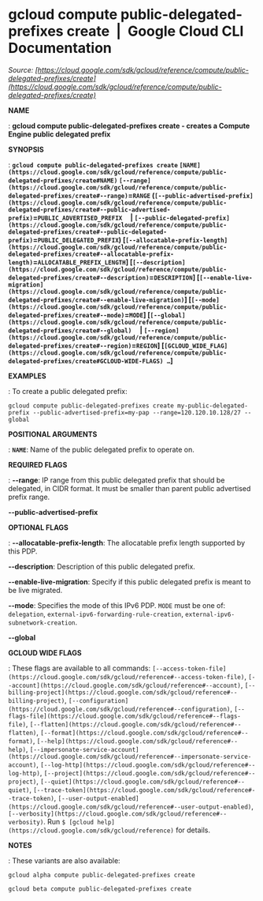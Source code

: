 # gcloud compute public-delegated-prefixes create  |  Google Cloud CLI Documentation

*Source: [https://cloud.google.com/sdk/gcloud/reference/compute/public-delegated-prefixes/create](https://cloud.google.com/sdk/gcloud/reference/compute/public-delegated-prefixes/create)*

**NAME**

: **gcloud compute public-delegated-prefixes create - creates a Compute Engine public delegated prefix**

**SYNOPSIS**

: **`gcloud compute public-delegated-prefixes create` `[NAME](https://cloud.google.com/sdk/gcloud/reference/compute/public-delegated-prefixes/create#NAME)` `[--range](https://cloud.google.com/sdk/gcloud/reference/compute/public-delegated-prefixes/create#--range)`=`RANGE` (`[--public-advertised-prefix](https://cloud.google.com/sdk/gcloud/reference/compute/public-delegated-prefixes/create#--public-advertised-prefix)`=`PUBLIC_ADVERTISED_PREFIX`     | `[--public-delegated-prefix](https://cloud.google.com/sdk/gcloud/reference/compute/public-delegated-prefixes/create#--public-delegated-prefix)`=`PUBLIC_DELEGATED_PREFIX`) [`[--allocatable-prefix-length](https://cloud.google.com/sdk/gcloud/reference/compute/public-delegated-prefixes/create#--allocatable-prefix-length)`=`ALLOCATABLE_PREFIX_LENGTH`] [`[--description](https://cloud.google.com/sdk/gcloud/reference/compute/public-delegated-prefixes/create#--description)`=`DESCRIPTION`] [`[--enable-live-migration](https://cloud.google.com/sdk/gcloud/reference/compute/public-delegated-prefixes/create#--enable-live-migration)`] [`[--mode](https://cloud.google.com/sdk/gcloud/reference/compute/public-delegated-prefixes/create#--mode)`=`MODE`] [`[--global](https://cloud.google.com/sdk/gcloud/reference/compute/public-delegated-prefixes/create#--global)`     | `[--region](https://cloud.google.com/sdk/gcloud/reference/compute/public-delegated-prefixes/create#--region)`=`REGION`] [`[GCLOUD_WIDE_FLAG](https://cloud.google.com/sdk/gcloud/reference/compute/public-delegated-prefixes/create#GCLOUD-WIDE-FLAGS) …`]**

**EXAMPLES**

: To create a public delegated prefix:

```
gcloud compute public-delegated-prefixes create my-public-delegated-prefix --public-advertised-prefix=my-pap --range=120.120.10.128/27 --global
```

**POSITIONAL ARGUMENTS**

: **`NAME`**:
Name of the public delegated prefix to operate on.

**REQUIRED FLAGS**

: **--range**:
IP range from this public delegated prefix that should be delegated, in CIDR
format. It must be smaller than parent public advertised prefix range.

**--public-advertised-prefix**

**OPTIONAL FLAGS**

: **--allocatable-prefix-length**:
The allocatable prefix length supported by this PDP.

**--description**:
Description of this public delegated prefix.

**--enable-live-migration**:
Specify if this public delegated prefix is meant to be live migrated.

**--mode**:
Specifies the mode of this IPv6 PDP. `MODE` must be one
of: `delegation`,
`external-ipv6-forwarding-rule-creation`,
`external-ipv6-subnetwork-creation`.

**--global**

**GCLOUD WIDE FLAGS**

: These flags are available to all commands: `[--access-token-file](https://cloud.google.com/sdk/gcloud/reference#--access-token-file)`,
`[--account](https://cloud.google.com/sdk/gcloud/reference#--account)`, `[--billing-project](https://cloud.google.com/sdk/gcloud/reference#--billing-project)`,
`[--configuration](https://cloud.google.com/sdk/gcloud/reference#--configuration)`,
`[--flags-file](https://cloud.google.com/sdk/gcloud/reference#--flags-file)`,
`[--flatten](https://cloud.google.com/sdk/gcloud/reference#--flatten)`, `[--format](https://cloud.google.com/sdk/gcloud/reference#--format)`, `[--help](https://cloud.google.com/sdk/gcloud/reference#--help)`, `[--impersonate-service-account](https://cloud.google.com/sdk/gcloud/reference#--impersonate-service-account)`,
`[--log-http](https://cloud.google.com/sdk/gcloud/reference#--log-http)`,
`[--project](https://cloud.google.com/sdk/gcloud/reference#--project)`, `[--quiet](https://cloud.google.com/sdk/gcloud/reference#--quiet)`, `[--trace-token](https://cloud.google.com/sdk/gcloud/reference#--trace-token)`, `[--user-output-enabled](https://cloud.google.com/sdk/gcloud/reference#--user-output-enabled)`,
`[--verbosity](https://cloud.google.com/sdk/gcloud/reference#--verbosity)`.
Run `$ [gcloud help](https://cloud.google.com/sdk/gcloud/reference)` for details.

**NOTES**

: These variants are also available:

```
gcloud alpha compute public-delegated-prefixes create
```

```
gcloud beta compute public-delegated-prefixes create
```
